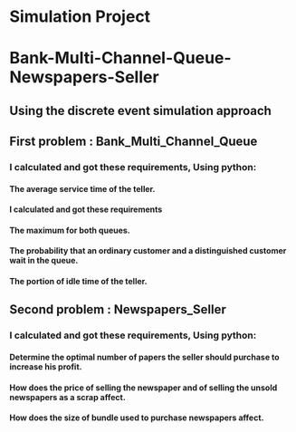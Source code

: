 # Simulation Project
# Bank-Multi-Channel-Queue-Newspapers-Seller 
## Using the discrete event simulation approach
## First problem : Bank_Multi_Channel_Queue
### I calculated and got these requirements, Using python:
#### The average service time of the teller.
#### I calculated and got these requirements
#### The maximum for both queues.
#### The probability that an ordinary customer and a distinguished customer wait in the queue.
#### The portion of idle time of the teller.

## Second problem : Newspapers_Seller
### I calculated and got these requirements, Using python:
#### Determine the optimal number of papers the seller should purchase to increase his profit.
#### How does the price of selling the newspaper and of selling the unsold newspapers as a scrap affect.
#### How does the size of bundle used to purchase newspapers affect.




